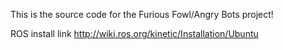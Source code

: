 This is the source code for the Furious Fowl/Angry Bots project!

ROS install link http://wiki.ros.org/kinetic/Installation/Ubuntu
